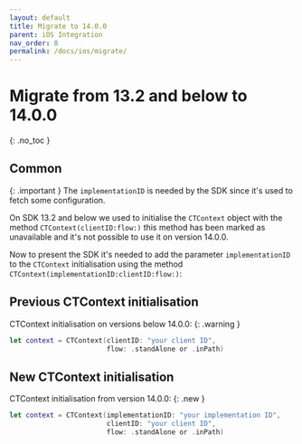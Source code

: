 ```yaml
---
layout: default
title: Migrate to 14.0.0
parent: iOS Integration
nav_order: 8
permalink: /docs/ios/migrate/
---
```


# Migrate from 13.2 and below to 14.0.0
{: .no_toc }

## Common 

{: .important }
The `implementationID` is needed by the SDK since it's used to fetch some configuration.<br/>

On SDK 13.2 and below we used to initialise the `CTContext` object with the method `CTContext(clientID:flow:)` this method has been marked as unavailable and it's not possible to use it on version 14.0.0.

Now to present the SDK it's needed to add the parameter `implementationID` to the `CTContext` initialisation using the method `CTContext(implementationID:clientID:flow:)`:<br/>

## Previous CTContext initialisation 
CTContext initialisation on versions below 14.0.0:
{: .warning }
```swift
let context = CTContext(clientID: "your client ID", 
                        flow: .standAlone or .inPath)
```

## New CTContext initialisation 
CTContext initialisation from version 14.0.0:
{: .new }
```swift
let context = CTContext(implementationID: "your implementation ID", 
                        clientID: "your client ID", 
                        flow: .standAlone or .inPath)
```